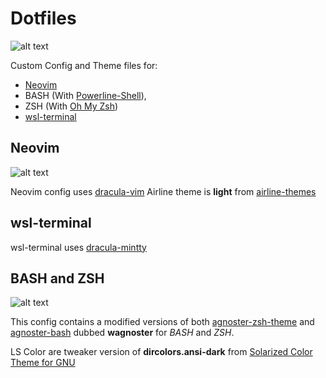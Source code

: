 # Dotfiles

![alt text][screenshot1]

Custom Config and Theme files for:
- [Neovim](https://github.com/neovim/neovim)
- BASH (With [Powerline-Shell](https://github.com/banga/powerline-shell)),
- ZSH (With [Oh My Zsh](https://github.com/robbyrussell/oh-my-zsh))
- [wsl-terminal](https://github.com/goreliu/wsl-terminal)

## Neovim

![alt text][screenshot2]

Neovim config uses [dracula-vim](https://github.com/dracula/vim)
Airline theme is **light** from [airline-themes](https://github.com/vim-airline/vim-airline-themes)

## wsl-terminal

wsl-terminal uses [dracula-mintty](https://github.com/dracula/mintty)

## BASH and ZSH

![alt text][screenshot3]

This config contains a modified versions of both [agnoster-zsh-theme](https://github.com/agnoster/agnoster-zsh-theme) and [agnoster-bash](https://gist.github.com/kruton/8345450) dubbed **wagnoster** for *BASH* and *ZSH*.

LS Color are tweaker version of **dircolors.ansi-dark** from [Solarized Color Theme for GNU](https://github.com/seebi/dircolors-solarized)


[screenshot1]: https://i.imgur.com/35PbDfi.png "Dotfiles"
[screenshot2]: https://i.imgur.com/XUmhvmd.png "Dotfiles"
[screenshot3]: https://i.imgur.com/feNNd4O.png "Dotfiles"

